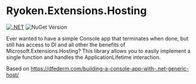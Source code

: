 # Ryoken.Extensions.Hosting

[![.NET](https://github.com/superstrom/Ryoken.Extensions.Hosting/actions/workflows/dotnet.yml/badge.svg)](https://github.com/superstrom/Ryoken.Extensions.Hosting/actions/workflows/dotnet.yml)
![NuGet Version](https://img.shields.io/nuget/v/Ryoken.Extensions.Hosting)

Ever wanted to have a simple Console app that terminates when done, but still has access to DI and all other the benefits of Microsoft.Extensions.Hosting?
This library allows you to easily implement a single function and handles the ApplicationLifetime interaction.

Based on https://dfederm.com/building-a-console-app-with-.net-generic-host/
